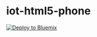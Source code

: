 # iot-html5-phone

[![Deploy to Bluemix](https://bluemix.net/deploy/button.png)](https://bluemix.net/deploy?repository=https://github.com/lionelmace/iot-phone)
